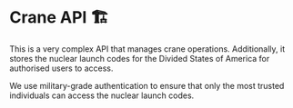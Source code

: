 # Crane API 🏗️

This is a very complex API that manages crane operations. Additionally, it stores the nuclear launch codes for the
Divided States of America for authorised users to access.

We use military-grade authentication to ensure that only the most trusted individuals can access the nuclear launch
codes.

<!-- There is a hosted version of the API by one of our contributors, but they are inactive and their server is currently down. -->

<!-- secret flag: csd{jfjshgjfkdhgkdhjfghkjshkjgjhlfdshgjljhgjkhsdfjklhghjklkjshlfgkhjfdgj} modmail for a cookie -->

<!-- secret flag: csd{ifjheiughnviurbjnklhigutyfvhbjnkuhiygtfgvhb jnhugytfgvhbj} modmail for a cookie -->
